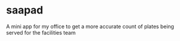 # saapad
A mini app for my office to get a more accurate count of plates being served for the facilities team
